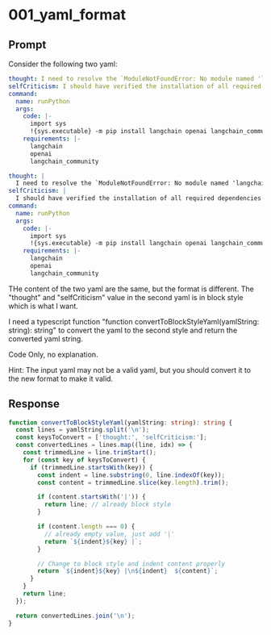 # 001_yaml_format

## Prompt

Consider the following two yaml:

```yaml
thought: I need to resolve the `ModuleNotFoundError: No module named 'langchain_community'` error by ensuring that all necessary dependencies are correctly installed.
selfCriticism: I should have verified the installation of all required dependencies before running the code.
command:
  name: runPython
  args:
    code: |-
      import sys
      !{sys.executable} -m pip install langchain openai langchain_community
    requirements: |-
      langchain
      openai
      langchain_community
```

```yaml
thought: |
  I need to resolve the `ModuleNotFoundError: No module named 'langchain_community'` error by ensuring that all necessary dependencies are correctly installed.
selfCriticism: |
  I should have verified the installation of all required dependencies before running the code.
command:
  name: runPython
  args:
    code: |-
      import sys
      !{sys.executable} -m pip install langchain openai langchain_community
    requirements: |-
      langchain
      openai
      langchain_community
```

THe content of the two yaml are the same, but the format is different. The "thought" and "selfCriticism" value in the second yaml is in block style which is what I want. 

I need a typescript function "function convertToBlockStyleYaml(yamlString: string): string" to convert the yaml to the second style and return the converted yaml string.

Code Only, no explanation.

Hint: The input yaml may not be a valid yaml, but you should convert it to the new format to make it valid.

## Response

```typescript
function convertToBlockStyleYaml(yamlString: string): string {
  const lines = yamlString.split('\n');
  const keysToConvert = ['thought:', 'selfCriticism:'];
  const convertedLines = lines.map((line, idx) => {
    const trimmedLine = line.trimStart();
    for (const key of keysToConvert) {
      if (trimmedLine.startsWith(key)) {
        const indent = line.substring(0, line.indexOf(key));
        const content = trimmedLine.slice(key.length).trim();

        if (content.startsWith('|')) {
          return line; // already block style
        }

        if (content.length === 0) {
          // already empty value, just add '|'
          return `${indent}${key} |`;
        }

        // Change to block style and indent content properly
        return `${indent}${key} |\n${indent}  ${content}`;
      }
    }
    return line;
  });

  return convertedLines.join('\n');
}
```


